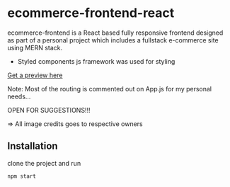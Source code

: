 # ecommerce-frontend-react

ecommerce-frontend is a React based fully responsive frontend designed as part of a personal project which includes a fullstack e-commerce site using MERN stack.

- Styled components js framework was used for styling

[Get a preview here](https://githmin.github.io/ecommerce-frontend-react/)

Note: Most of the routing is commented out on App.js for my personal needs...

OPEN FOR SUGGESTIONS!!!

=> All image credits goes to respective owners

## Installation

clone the project and run 

```bash
npm start
```